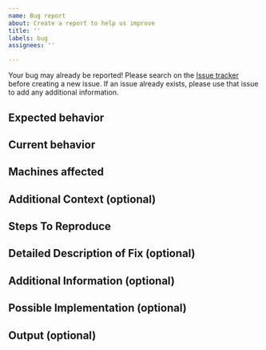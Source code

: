 ```yaml
---
name: Bug report
about: Create a report to help us improve
title: ''
labels: bug
assignees: ''

---
```


<!-- Please remove unwanted/unrelated/irrelevant information such as comments.
Please copy any output files into a public Github gist (see https://gist.github.com/) 
and link to the gist, rather than relying on paths that might change. -->

Your bug may already be reported!
Please search on the [Issue tracker](https://github.com/ufs-community/ufs-srweather-app/issues) before creating a new issue. If an issue already exists, please use that issue to add any additional information.

## Expected behavior
<!-- Tell us what should happen. -->

## Current behavior
<!-- Tell us what happens instead of the expected behavior. -->

## Machines affected
<!--- Please provide any relevant information about your setup, including 
machine/compiler combination. -->
<!-- Reference other issues or PRs in other repositories that this is 
related to, and how they are related. -->

## Additional Context (optional)
<!-- Please provide any relevant information about your setup. This is important in 
case the issue is not reproducible except for under certain conditions. -->

## Steps To Reproduce
<!--- Provide a link to a live example, a code snippet, and/or an explicit 
set of steps to reproduce this bug. -->
<!--1. do this-->
<!--2. then that-->
<!--3. then, oops, look at the bug -->

## Detailed Description of Fix (optional)
<!--- Provide a detailed description of the change or addition you are proposing. -->

## Additional Information (optional)
<!-- Any other relevant information that we should know to correctly understand and reproduce the issue. Please describe in as much detail as possible. -->

## Possible Implementation (optional)
<!--- Not obligatory, but suggest an idea for implementing addition or change. -->

## Output (optional)
<!-- Please include any relevant log files, screenshots or other output here. -->
